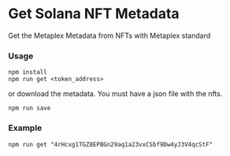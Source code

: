 # Get Solana NFT Metadata 
Get the Metaplex Metadata from NFTs with Metaplex standard 

### Usage
```
npm install
npm run get <token_address> 
```

or download the metadata. You must have a json file with the nfts.

```
npm run save
```

### Example
```
npm run get "4rHcxg1TGZ8EPBGn29aq1a23vxCSbf9Dw4yJ3V4qcStF"
```
